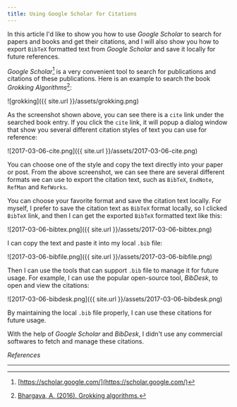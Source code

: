 ```yaml
---
title: Using Google Scholar for Citations
---
```


In this article I'd like to show you how to use _Google Scholar_ to search for papers and books and get their citations, and I will also show you how to export `BibTeX` formatted text from _Google Scholar_ and save it locally for future references.

_Google Scholar_[^scholar] is a very convenient tool to search for publications and citations of these publications. Here is an example to search the book _Grokking Algorithms_[^grokking]:

![grokking]({{ site.url }}/assets/grokking.png)

As the screenshot shown above, you can see there is a `cite` link under the searched book entry. If you click the `cite` link, it will popup a dialog window that show you several different citation styles of text you can use for reference:

![2017-03-06-cite.png]({{ site.url }}/assets/2017-03-06-cite.png)

You can choose one of the style and copy the text directly into your paper or post. From the above screenshot, we can see there are several different formats we can use to export the citation text, such as `BibTeX`, `EndNote`, `RefMan` and `RefWorks`.

You can choose your favorite format and save the citation text locally. For myself, I prefer to save the citation text as `BibTeX` format locally, so I clicked `BibTeX` link, and then I can get the exported `BibTeX` formatted text like this:

![2017-03-06-bibtex.png]({{ site.url }}/assets/2017-03-06-bibtex.png)

I can copy the text and paste it into my local `.bib` file:

![2017-03-06-bibfile.png]({{ site.url }}/assets/2017-03-06-bibfile.png)

Then I can use the tools that can support `.bib` file to manage it for future usage. For example, I can use the popular open-source tool, _BibDesk_, to open and view the citations:

![2017-03-06-bibdesk.png]({{ site.url }}/assets/2017-03-06-bibdesk.png)

By maintaining the local `.bib` file properly, I can use these citations for future usage.

With the help of _Google Scholar_ and _BibDesk_, I didn't use any commercial softwares to fetch and manage these citations.

[^scholar]: [https://scholar.google.com/](https://scholar.google.com/)
[^grokking]: [Bhargava, A. (2016). Grokking algorithms.](https://scholar.google.com/scholar?hl=en&q=grokking+algorithms&btnG=&as_sdt=1%2C34&as_sdtp=)

_References_

---
